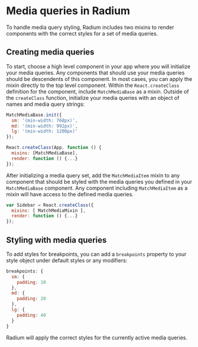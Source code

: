 # Media queries in Radium

To handle media query styling, Radium includes two mixins to render components with the correct styles for a set of media queries.

## Creating media queries

To start, choose a high level component in your app where you will initialize your media queries. Any components that should use your media queries should be descendents of this component. In most cases, you can apply the mixin directly to the top level component. Within the `React.createClass` definition for the component, include `MatchMediaBase` as a mixin.
Outside of the `createClass` function, initialize your media queries with an object of names and media query strings:

```js
MatchMediaBase.init({
  sm: '(min-width: 768px)',
  md: '(min-width: 992px)',
  lg: '(min-width: 1200px)'
});

React.createClass(App, function () {
  mixins: [MatchMediaBase],
  render: function () {...}
});
```

After initializing a media query set, add the `MatchMediaItem` mixin to any component that should be styled with the media queries you defined in your `MatchMediaBase` component. Any component including `MatchMediaItem` as a mixin will have access to the defined media queries.

```js
var Sidebar = React.createClass({
  mixins: [ MatchMediaMixin ],
  render: function () {...}
});
```

## Styling with media queries

To add styles for breakpoints, you can add a `breakpoints` property to your style object under default styles or any modifiers:

```js
breakpoints: {
  sm: {
    padding: 10
  },
  md: {
    padding: 20
  },
  lg: {
    padding: 40
  }
}
```

Radium will apply the correct styles for the currently active media queries.
